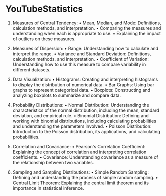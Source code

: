 # YouTubeStatistics

1.	Measures of Central Tendency:
•	Mean, Median, and Mode: Definitions, calculation methods, and interpretation.
•	Comparing the measures and understanding when each is appropriate to use.
•	Explaining the impact of outliers on these measures.

2.	Measures of Dispersion:
•	Range: Understanding how to calculate and interpret the range.
•	Variance and Standard Deviation: Definitions, calculation methods, and interpretation.
•	Coefficient of Variation: Understanding how to use this measure to compare variability in different datasets.

3.	Data Visualization:
•	Histograms: Creating and interpreting histograms to display the distribution of numerical data.
•	Bar Graphs: Using bar graphs to represent categorical data.
•	Boxplots: Constructing and analyzing boxplots to summarize and compare data.

4.	Probability Distributions:
•	Normal Distribution: Understanding the characteristics of the normal distribution, including the mean, standard deviation, and empirical rule.
•	Binomial Distribution: Defining and working with binomial distributions, including calculating probabilities and understanding the parameters involved.
•	Poisson Distribution: Introduction to the Poisson distribution, its applications, and calculating probabilities.

5.	Correlation and Covariance:
•	Pearson's Correlation Coefficient: Explaining the concept of correlation and interpreting correlation coefficients.
•	Covariance: Understanding covariance as a measure of the relationship between two variables.

6.	Sampling and Sampling Distributions:
•	Simple Random Sampling: Defining and understanding the process of simple random sampling.
•	Central Limit Theorem: Explaining the central limit theorem and its importance in statistical inference.

